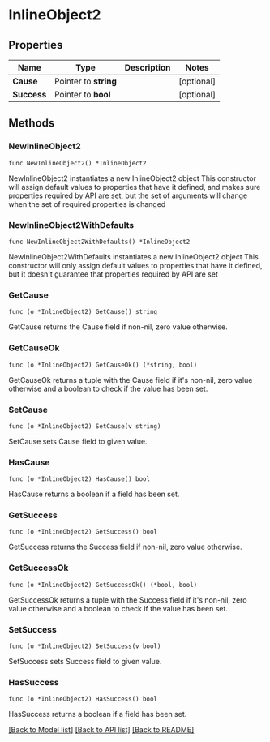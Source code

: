 # InlineObject2

## Properties

Name | Type | Description | Notes
------------ | ------------- | ------------- | -------------
**Cause** | Pointer to **string** |  | [optional] 
**Success** | Pointer to **bool** |  | [optional] 

## Methods

### NewInlineObject2

`func NewInlineObject2() *InlineObject2`

NewInlineObject2 instantiates a new InlineObject2 object
This constructor will assign default values to properties that have it defined,
and makes sure properties required by API are set, but the set of arguments
will change when the set of required properties is changed

### NewInlineObject2WithDefaults

`func NewInlineObject2WithDefaults() *InlineObject2`

NewInlineObject2WithDefaults instantiates a new InlineObject2 object
This constructor will only assign default values to properties that have it defined,
but it doesn't guarantee that properties required by API are set

### GetCause

`func (o *InlineObject2) GetCause() string`

GetCause returns the Cause field if non-nil, zero value otherwise.

### GetCauseOk

`func (o *InlineObject2) GetCauseOk() (*string, bool)`

GetCauseOk returns a tuple with the Cause field if it's non-nil, zero value otherwise
and a boolean to check if the value has been set.

### SetCause

`func (o *InlineObject2) SetCause(v string)`

SetCause sets Cause field to given value.

### HasCause

`func (o *InlineObject2) HasCause() bool`

HasCause returns a boolean if a field has been set.

### GetSuccess

`func (o *InlineObject2) GetSuccess() bool`

GetSuccess returns the Success field if non-nil, zero value otherwise.

### GetSuccessOk

`func (o *InlineObject2) GetSuccessOk() (*bool, bool)`

GetSuccessOk returns a tuple with the Success field if it's non-nil, zero value otherwise
and a boolean to check if the value has been set.

### SetSuccess

`func (o *InlineObject2) SetSuccess(v bool)`

SetSuccess sets Success field to given value.

### HasSuccess

`func (o *InlineObject2) HasSuccess() bool`

HasSuccess returns a boolean if a field has been set.


[[Back to Model list]](../README.md#documentation-for-models) [[Back to API list]](../README.md#documentation-for-api-endpoints) [[Back to README]](../README.md)


